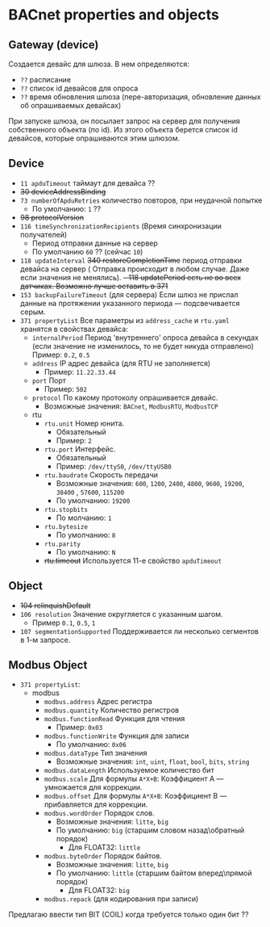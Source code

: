 # BACnet properties and objects

## Gateway (device)

Создается девайс для шлюза. В нем определяются:

- `??` расписание
- `??` список id девайсов для опроса
- `??` время обновления шлюза (пере-авторизация, обновление данных об опрашиваемых девайсах)

При запуске шлюза, он посылает запрос на сервер для получения собственного объекта (по id).
Из этого объекта берется список id девайсов, которые опрашиваются этим шлюзом.

## Device

- `11 apduTimeout` таймаут для девайса ??
- ~~30 deviceAddressBinding~~
- `73 numberOfApduRetries` количество повторов, при неудачной попытке
    - По умолчанию: `1` ??
- ~~98 protocolVersion~~
- `116 timeSynchronizationRecipients` (Время синхронизации получателей)
    - Период отправки данные на сервер
    - По умолчанию `60` ?? (сейчас `10`)
- `118 updateInterval` ~~340 restoreCompletionTime~~ период отправки девайса на сервер (
  Отправка происходит в любом случае. Даже если значения не менялись).
  ~~- 118 updatePeriod есть не во всех датчиках. Возможно лучше оставить в 371~~
- `153 backupFailureTimeout` (для сервера) Если шлюз не прислал данные на протяжении
  указанного периода — подсвечивается серым.
- `371 propertyList` Все параметры из `address_cache` и `rtu.yaml` хранятся в свойствах
  девайса:
    - `internalPeriod` Период 'внутреннего' опроса девайса в секундах (если значение не
      изменилось, то не будет никуда отправлено) Пример: `0.2`, `0.5`
    - `address` IP адрес девайса (для RTU не заполняется)
        - Пример: `11.22.33.44`
    - `port` Порт
        - Пример: `502`
    - `protocol` По какому протоколу опрашивается девайс.
        - Возможные значения: `BACnet`, `ModbusRTU`, `ModbusTCP`
    - rtu
        - `rtu.unit` Номер юнита.
            - Обязательный
            - Пример: `2`
        - `rtu.port` Интерфейс.
            - Обязательный
            - Пример: `/dev/ttyS0`, `/dev/ttyUSB0`
        - `rtu.baudrate` Скорость передачи
            - Возможные значения: `600`, `1200`, `2400`, `4800`, `9600`, `19200`, `38400`
              , `57600`, `115200`
            - По умолчанию: `19200`
        - `rtu.stopbits`
            - По молчанию: `1`
        - `rtu.bytesize`
            - По умолчанию: `8`
        - `rtu.parity`
            - По умолчанию: `N`
        - ~~rtu.timeout~~ Используется 11-е свойство `apduTimeout`

## Object

- ~~104 relinquishDefault~~
- `106 resolution` Значение округляется с указанным шагом.
    - Пример `0.1`, `0.5`, `1`
- `107 segmentationSupported` Поддерживается ли несколько сегментов в 1-м запросе.

## Modbus Object

- `371 propertyList`:
    - modbus
        - `modbus.address` Адрес регистра
        - `modbus.quantity` Количество регистров
        - `modbus.functionRead` Функция для чтения
            - Пример: `0x03`
        - `modbus.functionWrite` Функция для записи
            - По умолчанию: `0x06`
        - `modbus.dataType` Тип значения
            - Возможные значения: `int`, `uint`, `float`, `bool`, `bits`, `string`
        - `modbus.dataLength` Используемое количество бит
        - `modbus.scale` Для формулы `A*X+B`: Коэффициент A — умножается для коррекции.
        - `modbus.offset` Для формулы `A*X+B`: Коэффициент B — прибавляется для коррекции.
        - `modbus.wordOrder` Порядок слов.
            - Возможные значения: `litte`, `big`
            - По умолчанию: `big` (старшим словом назад\обратный порядок)
                - Для FLOAT32: `little`
        - `modbus.byteOrder` Порядок байтов.
            - Возможные значения: `litte`, `big`
            - По умолчанию: `little` (старшим байтом вперед\прямой порядок)
                - Для FLOAT32: `big`
        - `modbus.repack` (для кодирования при записи)

Предлагаю ввести тип BIT (COIL) когда требуется только один бит ??
